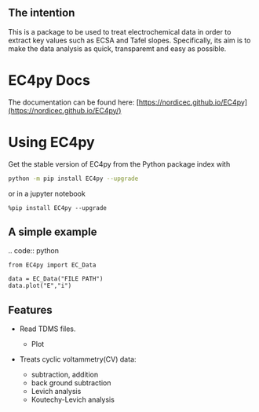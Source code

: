 The intention
---------------
This is a package to be used to treat electrochemical data in order to extract key values such as ECSA and Tafel slopes. Specifically, its aim is to make the data analysis as quick, transparemt and easy as possible. 

#  EC4py Docs
The documentation can be found here:
    [https://nordicec.github.io/EC4py](https://nordicec.github.io/EC4py/)
    
# Using EC4py

Get the stable version of EC4py from the Python package index with

```bash
python -m pip install EC4py --upgrade
```
or in a jupyter notebook
```jupyther
%pip install EC4py --upgrade
```




A simple example
---------------
.. code:: python
    
    from EC4py import EC_Data

    data = EC_Data("FILE PATH")
    data.plot("E","i")

Features
--------

* Read TDMS files.
    * Plot

*   Treats cyclic voltammetry(CV) data:
    * subtraction, addition
    * back ground subtraction 
    * Levich analysis
    * Koutechy-Levich analysis

